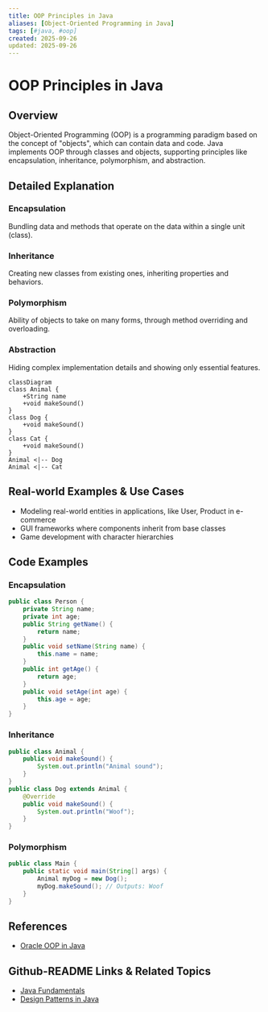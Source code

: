 ```yaml
---
title: OOP Principles in Java
aliases: [Object-Oriented Programming in Java]
tags: [#java, #oop]
created: 2025-09-26
updated: 2025-09-26
---
```


# OOP Principles in Java

## Overview

Object-Oriented Programming (OOP) is a programming paradigm based on the concept of "objects", which can contain data and code. Java implements OOP through classes and objects, supporting principles like encapsulation, inheritance, polymorphism, and abstraction.

## Detailed Explanation

### Encapsulation

Bundling data and methods that operate on the data within a single unit (class).

### Inheritance

Creating new classes from existing ones, inheriting properties and behaviors.

### Polymorphism

Ability of objects to take on many forms, through method overriding and overloading.

### Abstraction

Hiding complex implementation details and showing only essential features.

```mermaid
classDiagram
class Animal {
    +String name
    +void makeSound()
}
class Dog {
    +void makeSound()
}
class Cat {
    +void makeSound()
}
Animal <|-- Dog
Animal <|-- Cat
```

## Real-world Examples & Use Cases

- Modeling real-world entities in applications, like User, Product in e-commerce
- GUI frameworks where components inherit from base classes
- Game development with character hierarchies

## Code Examples

### Encapsulation

```java
public class Person {
    private String name;
    private int age;
    public String getName() {
        return name;
    }
    public void setName(String name) {
        this.name = name;
    }
    public int getAge() {
        return age;
    }
    public void setAge(int age) {
        this.age = age;
    }
}
```

### Inheritance

```java
public class Animal {
    public void makeSound() {
        System.out.println("Animal sound");
    }
}
public class Dog extends Animal {
    @Override
    public void makeSound() {
        System.out.println("Woof");
    }
}
```

### Polymorphism

```java
public class Main {
    public static void main(String[] args) {
        Animal myDog = new Dog();
        myDog.makeSound(); // Outputs: Woof
    }
}
```

## References

- [Oracle OOP in Java](https://docs.oracle.com/javase/tutorial/java/concepts/)

## Github-README Links & Related Topics

- [Java Fundamentals](../java-fundamentals/)
- [Design Patterns in Java](../java-design-patterns/)
